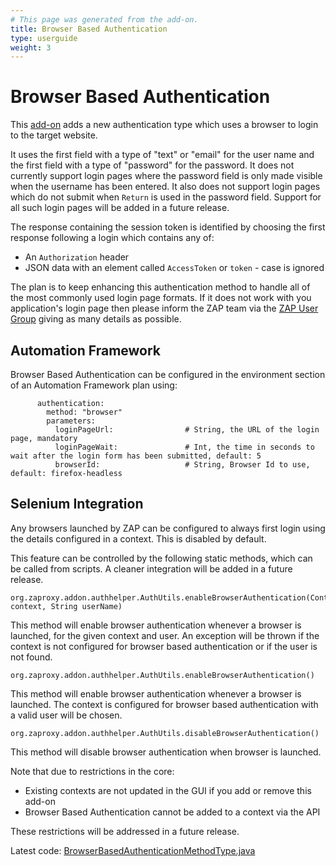 ```yaml
---
# This page was generated from the add-on.
title: Browser Based Authentication
type: userguide
weight: 3
---
```


# Browser Based Authentication

This [add-on](/docs/desktop/addons/authentication-helper/) adds a new authentication type which uses a browser to login to the target website.

It uses the first field with a type of "text" or "email" for the user name and the first field with a type
of "password" for the password.
It does not currently support login pages where the password field is only made visible when the username has been entered.
It also does not support login pages which do not submit when `Return` is used in the password field.
Support for all such login pages will be added in a future release.

The response containing the session token is identified by choosing the first response following a login which contains any of:

* An `Authorization` header
* JSON data with an element called `AccessToken` or `token` - case is ignored

The plan is to keep enhancing this authentication method to handle all of the most commonly used login page formats. If it does not work with you application's login page then please inform the ZAP team via the [ZAP User Group](https://groups.google.com/group/zaproxy-users) giving as many details as possible.

## Automation Framework

Browser Based Authentication can be configured in the environment section of an Automation Framework plan using:

```
      authentication:
        method: "browser"
        parameters:
          loginPageUrl:                # String, the URL of the login page, mandatory
          loginPageWait:               # Int, the time in seconds to wait after the login form has been submitted, default: 5
          browserId:                   # String, Browser Id to use, default: firefox-headless
```

## Selenium Integration

Any browsers launched by ZAP can be configured to always first login using the details configured in a context. This is disabled by default.

This feature can be controlled by the following static methods, which can be called from scripts.
A cleaner integration will be added in a future release.

```
org.zaproxy.addon.authhelper.AuthUtils.enableBrowserAuthentication(Context context, String userName)
```

This method will enable browser authentication whenever a browser is launched, for the given context and user. An exception will be thrown if the context is not configured for browser based authentication or if the user is not found.

```
org.zaproxy.addon.authhelper.AuthUtils.enableBrowserAuthentication()
```

This method will enable browser authentication whenever a browser is launched. The context is configured for browser based authentication with a valid user will be chosen.

```
org.zaproxy.addon.authhelper.AuthUtils.disableBrowserAuthentication()
```

This method will disable browser authentication when browser is launched.

Note that due to restrictions in the core:

* Existing contexts are not updated in the GUI if you add or remove this add-on
* Browser Based Authentication cannot be added to a context via the API

These restrictions will be addressed in a future release.

Latest code: [BrowserBasedAuthenticationMethodType.java](https://github.com/zaproxy/zap-extensions/blob/main/addOns/authhelper/src/main/java/org/zaproxy/addon/authhelper/BrowserBasedAuthenticationMethodType.java)
